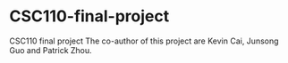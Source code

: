 # CSC110-final-project
CSC110 final project
The co-author of this project are Kevin Cai, Junsong Guo and Patrick Zhou.

